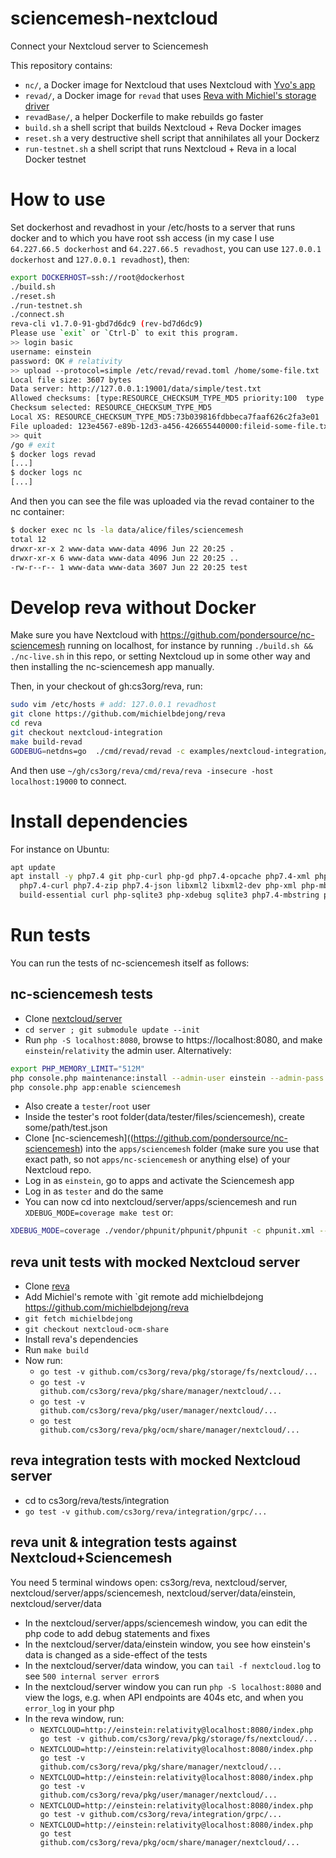 # sciencemesh-nextcloud
Connect your Nextcloud server to Sciencemesh

This repository contains:

* `nc/`, a Docker image for Nextcloud that uses Nextcloud with [Yvo's app](https://github.com/pondersource/nc-sciencemesh)
* `revad/`, a Docker image for `revad` that uses [Reva with Michiel's storage driver](https://github.com/michielbdejong/reva/tree/nextcloud-storage-driver)
* `revadBase/`, a helper Dockerfile to make rebuilds go faster
* `build.sh` a shell script that builds Nextcloud + Reva Docker images
* `reset.sh` a very destructive shell script that annihilates all your Dockerz
* `run-testnet.sh` a shell script that runs Nextcloud + Reva in a local Docker testnet

# How to use
Set dockerhost and revadhost in your /etc/hosts to a server that runs docker and to which you have root ssh access (in my case I use `64.227.66.5 dockerhost` and `64.227.66.5 revadhost`, you can use `127.0.0.1 dockerhost` and `127.0.0.1 revadhost`), then:

```sh
export DOCKERHOST=ssh://root@dockerhost
./build.sh
./reset.sh
./run-testnet.sh
./connect.sh
reva-cli v1.7.0-91-gbd7d6dc9 (rev-bd7d6dc9)
Please use `exit` or `Ctrl-D` to exit this program.
>> login basic
username: einstein
password: OK # relativity
>> upload --protocol=simple /etc/revad/revad.toml /home/some-file.txt
Local file size: 3607 bytes
Data server: http://127.0.0.1:19001/data/simple/test.txt
Allowed checksums: [type:RESOURCE_CHECKSUM_TYPE_MD5 priority:100  type:RESOURCE_CHECKSUM_TYPE_UNSET priority:1000 ]
Checksum selected: RESOURCE_CHECKSUM_TYPE_MD5
Local XS: RESOURCE_CHECKSUM_TYPE_MD5:73b039816fdbbeca7faaf626c2fa3e01
File uploaded: 123e4567-e89b-12d3-a456-426655440000:fileid-some-file.txt 0 /home/some-file.txt
>> quit
/go # exit
$ docker logs revad
[...]
$ docker logs nc
[...]
```

And then you can see the file was uploaded via the revad container to the nc container:
```sh
$ docker exec nc ls -la data/alice/files/sciencemesh
total 12
drwxr-xr-x 2 www-data www-data 4096 Jun 22 20:25 .
drwxr-xr-x 6 www-data www-data 4096 Jun 22 20:25 ..
-rw-r--r-- 1 www-data www-data 3607 Jun 22 20:25 test
```

# Develop reva without Docker
Make sure you have Nextcloud with https://github.com/pondersource/nc-sciencemesh running on localhost,
for instance by running `./build.sh && ./nc-live.sh` in this repo, or setting Nextcloud up in some
other way and then installing the nc-sciencemesh app manually.

Then, in your checkout of gh:cs3org/reva, run:
```sh
sudo vim /etc/hosts # add: 127.0.0.1 revadhost
git clone https://github.com/michielbdejong/reva
cd reva
git checkout nextcloud-integration
make build-revad
GODEBUG=netdns=go  ./cmd/revad/revad -c examples/nextcloud-integration/revad.toml 
```
And then use `~/gh/cs3org/reva/cmd/reva/reva -insecure -host localhost:19000`
to connect.

# Install dependencies
For instance on Ubuntu:
```sh
apt update
apt install -y php7.4 git php-curl php-gd php7.4-opcache php7.4-xml php7.4-gd \
  php7.4-curl php7.4-zip php7.4-json libxml2 libxml2-dev php-xml php-mbstring \
  build-essential curl php-sqlite3 php-xdebug sqlite3 php7.4-mbstring php-zip
```

# Run tests
You can run the tests of nc-sciencemesh itself as follows:

## nc-sciencemesh tests
* Clone [nextcloud/server](https://github.com/nextcloud/server)
* `cd server ; git submodule update --init`
* Run `php -S localhost:8080`, browse to https://localhost:8080, and make `einstein`/`relativity` the admin user. Alternatively:
```sh
export PHP_MEMORY_LIMIT="512M"
php console.php maintenance:install --admin-user einstein --admin-pass relativity
php console.php app:enable sciencemesh
```
* Also create a `tester`/`root` user
* Inside the tester's root folder(data/tester/files/sciencemesh), create some/path/test.json
* Clone [nc-sciencemesh]((https://github.com/pondersource/nc-sciencemesh) into the `apps/sciencemesh` folder (make sure you use that exact path, so not `apps/nc-sciencemesh` or anything else) of your Nextcloud repo.
* Log in as `einstein`, go to apps and activate the Sciencemesh app
* Log in as `tester` and do the same
* You can now cd into nextcloud/server/apps/sciencemesh and run `XDEBUG_MODE=coverage make test` or:
```sh
XDEBUG_MODE=coverage ./vendor/phpunit/phpunit/phpunit -c phpunit.xml --coverage-html cov.html
```

## reva unit tests with mocked Nextcloud server
* Clone [reva](https://github.com/cs3org/reva)
* Add Michiel's remote with `git remote add michielbdejong https://github.com/michielbdejong/reva
* `git fetch michielbdejong`
* `git checkout nextcloud-ocm-share`
*  Install reva's dependencies
*  Run `make build`
* Now run:
  * `go test -v github.com/cs3org/reva/pkg/storage/fs/nextcloud/...`
  * `go test -v github.com/cs3org/reva/pkg/share/manager/nextcloud/...`
  * `go test -v github.com/cs3org/reva/pkg/user/manager/nextcloud/...`
  * `go test github.com/cs3org/reva/pkg/ocm/share/manager/nextcloud/...`

## reva integration tests with mocked Nextcloud server
* cd to cs3org/reva/tests/integration
* `go test -v github.com/cs3org/reva/integration/grpc/...`

## reva unit & integration tests against Nextcloud+Sciencemesh
You need 5 terminal windows open: cs3org/reva, nextcloud/server, nextcloud/server/apps/sciencemesh, nextcloud/server/data/einstein, nextcloud/server/data
* In the nextcloud/server/apps/sciencemesh window, you can edit the php code to add debug statements and fixes
* In the nextcloud/server/data/einstein window, you see how einstein's data is changed as a side-effect of the tests
* In the nextcloud/server/data window, you can `tail -f nextcloud.log` to see `500 internal server error`s
* In the nextcloud/server window you can run `php -S localhost:8080` and view the logs, e.g. when API endpoints are 404s etc, and when you `error_log` in your php
* In the reva window, run:
  * `NEXTCLOUD=http://einstein:relativity@localhost:8080/index.php go test -v github.com/cs3org/reva/pkg/storage/fs/nextcloud/...`
  * `NEXTCLOUD=http://einstein:relativity@localhost:8080/index.php go test -v github.com/cs3org/reva/pkg/share/manager/nextcloud/...`
  * `NEXTCLOUD=http://einstein:relativity@localhost:8080/index.php go test -v github.com/cs3org/reva/pkg/user/manager/nextcloud/...`
  * `NEXTCLOUD=http://einstein:relativity@localhost:8080/index.php go test -v github.com/cs3org/reva/integration/grpc/...`
  * `NEXTCLOUD=http://einstein:relativity@localhost:8080/index.php go test github.com/cs3org/reva/pkg/ocm/share/manager/nextcloud/...`
